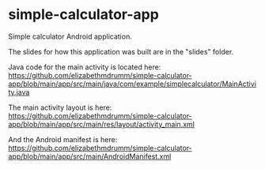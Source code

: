 # simple-calculator-app
Simple calculator Android application.  
  
The slides for how this application was built are in the "slides" folder.  
  
Java code for the main activity is located here:  
https://github.com/elizabethmdrumm/simple-calculator-app/blob/main/app/src/main/java/com/example/simplecalculator/MainActivity.java  

The main activity layout is here:  
https://github.com/elizabethmdrumm/simple-calculator-app/blob/main/app/src/main/res/layout/activity_main.xml  

And the Android manifest is here:  
https://github.com/elizabethmdrumm/simple-calculator-app/blob/main/app/src/main/AndroidManifest.xml  
  